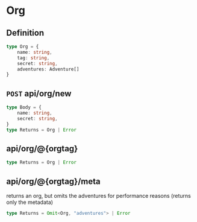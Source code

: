 # Org
## Definition
```ts
type Org = {
    name: string,
    tag: string,
    secret: string,
    adventures: Adventure[]
}
```

## `POST` api/org/new
```ts
type Body = {
    name: string,
    secret: string,
}
type Returns = Org | Error
```

## api/org/@{orgtag}
```ts
type Returns = Org | Error
```

## api/org/@{orgtag}/meta
returns an org, but omits the adventures for performance reasons (returns only the metadata)
```ts
type Returns = Omit<Org, "adventures"> | Error
```